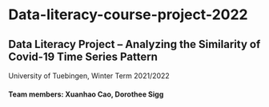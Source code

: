 # Data-literacy-course-project-2022
## Data Literacy Project – Analyzing the Similarity of Covid-19 Time Series Pattern
University of Tuebingen, Winter Term 2021/2022
#### Team members: Xuanhao Cao, Dorothee Sigg
